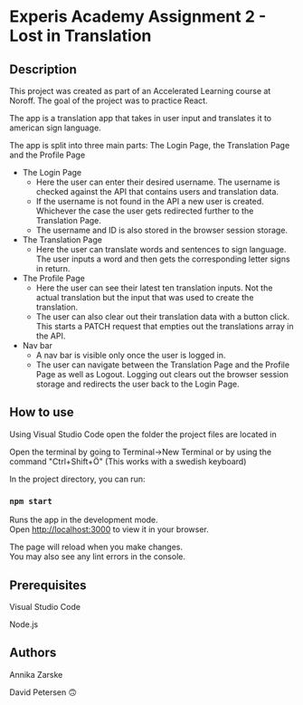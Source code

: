 # Experis Academy Assignment 2 - Lost in Translation

## Description
This project was created as part of an Accelerated Learning course at Noroff. The goal of the project was to practice React.

The app is a translation app that takes in user input and translates it to american sign language.

The app is split into three main parts: The Login Page, the Translation Page and the Profile Page

- The Login Page
  * Here the user can enter their desired username. The username is checked against the API that contains users and translation data.
  * If the username is not found in the API a new user is created. Whichever the case the user gets redirected further to the Translation Page.
  * The username and ID is also stored in the browser session storage.
- The Translation Page
  * Here the user can translate words and sentences to sign language. The user inputs a word and then gets the corresponding letter signs in return.
- The Profile Page
  * Here the user can see their latest ten translation inputs. Not the actual translation but the input that was used to create the translation.
  * The user can also clear out their translation data with a button click. This starts a PATCH request that empties out the translations array in the API.
- Nav bar
  * A nav bar is visible only once the user is logged in.
  * The user can navigate between the Translation Page and the Profile Page as well as Logout. Logging out clears out the browser session storage and redirects the user back to the Login Page.



## How to use

Using Visual Studio Code open the folder the project files are located in

Open the terminal by going to Terminal->New Terminal or by using the command "Ctrl+Shift+Ö" (This works with a swedish keyboard)

In the project directory, you can run:

### `npm start`

Runs the app in the development mode.\
Open [http://localhost:3000](http://localhost:3000) to view it in your browser.

The page will reload when you make changes.\
You may also see any lint errors in the console.

## Prerequisites

Visual Studio Code

Node.js

## Authors
Annika Zarske

David Petersen 🙃

